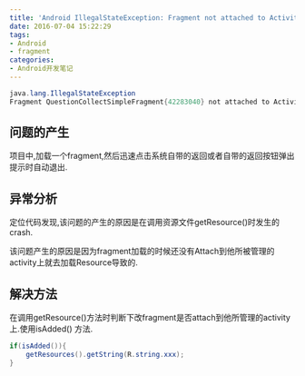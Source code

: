 ```yaml
---
title: 'Android IllegalStateException: Fragment not attached to Activity' 
date: 2016-07-04 15:22:29
tags:
- Android 
- fragment
categories:
- Android开发笔记
---
```


``` java
java.lang.IllegalStateException
Fragment QuestionCollectSimpleFragment{42283040} not attached to Activity
```
<!--more-->
## 问题的产生
项目中,加载一个fragment,然后迅速点击系统自带的返回或者自带的返回按钮弹出提示时自动退出.
## 异常分析
定位代码发现,该问题的产生的原因是在调用资源文件getResource()时发生的crash.

该问题产生的原因是因为fragment加载的时候还没有Attach到他所被管理的activity上就去加载Resource导致的.
## 解决方法
在调用getResource()方法时判断下改fragment是否attach到他所管理的activity上.使用isAdded() 方法.
``` java
if(isAdded()){
    getResources().getString(R.string.xxx);
}
```
